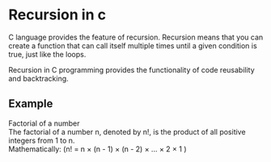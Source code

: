 # Recursion in c 
C language provides the feature of recursion. Recursion means that you can create a function that can call itself multiple times until a given condition is true, just like the loops.

Recursion in C programming provides the functionality of code reusability and backtracking.

## Example

Factorial of a number   
The factorial of a number n, denoted by n!, is the product of all positive integers from 1 to n.    
Mathematically: 
\(n! = n × (n - 1) × (n - 2) × ... × 2 × 1 \)

